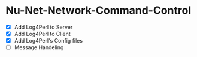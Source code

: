 Nu-Net-Network-Command-Control
==============================

- [x] Add Log4Perl to Server
- [x] Add Log4Perl to Client
- [x] Add Log4Perl's Config files
- [ ] Message Handeling
